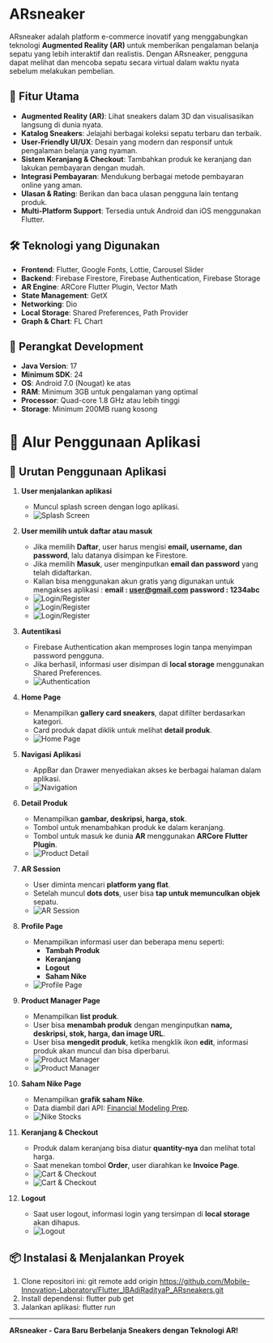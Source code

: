 # ARsneaker

ARsneaker adalah platform e-commerce inovatif yang menggabungkan teknologi **Augmented Reality (AR)** untuk memberikan pengalaman belanja sepatu yang lebih interaktif dan realistis. Dengan ARsneaker, pengguna dapat melihat dan mencoba sepatu secara virtual dalam waktu nyata sebelum melakukan pembelian.

## 🚀 Fitur Utama

- **Augmented Reality (AR)**: Lihat sneakers dalam 3D dan visualisasikan langsung di dunia nyata.
- **Katalog Sneakers**: Jelajahi berbagai koleksi sepatu terbaru dan terbaik.
- **User-Friendly UI/UX**: Desain yang modern dan responsif untuk pengalaman belanja yang nyaman.
- **Sistem Keranjang & Checkout**: Tambahkan produk ke keranjang dan lakukan pembayaran dengan mudah.
- **Integrasi Pembayaran**: Mendukung berbagai metode pembayaran online yang aman.
- **Ulasan & Rating**: Berikan dan baca ulasan pengguna lain tentang produk.
- **Multi-Platform Support**: Tersedia untuk Android dan iOS menggunakan Flutter.

## 🛠️ Teknologi yang Digunakan

- **Frontend**: Flutter, Google Fonts, Lottie, Carousel Slider
- **Backend**: Firebase Firestore, Firebase Authentication, Firebase Storage
- **AR Engine**: ARCore Flutter Plugin, Vector Math
- **State Management**: GetX
- **Networking**: Dio
- **Local Storage**: Shared Preferences, Path Provider
- **Graph & Chart**: FL Chart

## 📱 Perangkat Development

- **Java Version**: 17
- **Minimum SDK**: 24
- **OS**: Android 7.0 (Nougat) ke atas
- **RAM**: Minimum 3GB untuk pengalaman yang optimal
- **Processor**: Quad-core 1.8 GHz atau lebih tinggi
- **Storage**: Minimum 200MB ruang kosong

# 📌 Alur Penggunaan Aplikasi

## 🔄 Urutan Penggunaan Aplikasi

1. **User menjalankan aplikasi**

   - Muncul splash screen dengan logo aplikasi.
   - ![Splash Screen](assets/images/image1.jpeg)

2. **User memilih untuk daftar atau masuk**

   - Jika memilih **Daftar**, user harus mengisi **email, username, dan password**, lalu datanya disimpan ke Firestore.
   - Jika memilih **Masuk**, user menginputkan **email dan password** yang telah didaftarkan.
   - Kalian bisa menggunakan akun gratis yang digunakan untuk mengakses aplikasi :
     **email : user@gmail.com**
     **password : 1234abc**
   - ![Login/Register](assets/images/image2.jpeg)
   - ![Login/Register](assets/images/image22.jpeg)
   - ![Login/Register](assets/images/image23.jpeg)

3. **Autentikasi**

   - Firebase Authentication akan memproses login tanpa menyimpan password pengguna.
   - Jika berhasil, informasi user disimpan di **local storage** menggunakan Shared Preferences.
   - ![Authentication](assets/images/image3.jpeg)

4. **Home Page**

   - Menampilkan **gallery card sneakers**, dapat difilter berdasarkan kategori.
   - Card produk dapat diklik untuk melihat **detail produk**.
   - ![Home Page](assets/images/image4.jpeg)

5. **Navigasi Aplikasi**

   - AppBar dan Drawer menyediakan akses ke berbagai halaman dalam aplikasi.
   - ![Navigation](assets/images/image5.jpeg)

6. **Detail Produk**

   - Menampilkan **gambar, deskripsi, harga, stok**.
   - Tombol untuk menambahkan produk ke dalam keranjang.
   - Tombol untuk masuk ke dunia **AR** menggunakan **ARCore Flutter Plugin**.
   - ![Product Detail](assets/images/image6.jpeg)

7. **AR Session**

   - User diminta mencari **platform yang flat**.
   - Setelah muncul **dots dots**, user bisa **tap untuk memunculkan objek** sepatu.
   - ![AR Session](assets/images/image7.jpeg)

8. **Profile Page**

   - Menampilkan informasi user dan beberapa menu seperti:
     - **Tambah Produk**
     - **Keranjang**
     - **Logout**
     - **Saham Nike**
   - ![Profile Page](assets/images/image8.jpeg)

9. **Product Manager Page**

   - Menampilkan **list produk**.
   - User bisa **menambah produk** dengan menginputkan **nama, deskripsi, stok, harga, dan image URL**.
   - User bisa **mengedit produk**, ketika mengklik ikon **edit**, informasi produk akan muncul dan bisa diperbarui.
   - ![Product Manager](assets/images/image9.jpeg)
   - ![Product Manager](assets/images/image92.jpeg)

10. **Saham Nike Page**

    - Menampilkan **grafik saham Nike**.
    - Data diambil dari API: [Financial Modeling Prep](https://financialmodelingprep.com/api/v3/historical-price-full/NKE?apikey=YOUR_API_KEY).
    - ![Nike Stocks](assets/images/image10.jpeg)

11. **Keranjang & Checkout**

    - Produk dalam keranjang bisa diatur **quantity-nya** dan melihat total harga.
    - Saat menekan tombol **Order**, user diarahkan ke **Invoice Page**.
    - ![Cart & Checkout](assets/images/image11.jpeg)
    - ![Cart & Checkout](assets/images/image112.jpeg)

12. **Logout**
    - Saat user logout, informasi login yang tersimpan di **local storage** akan dihapus.
    - ![Logout](assets/images/image12.jpeg)

## 📦 Instalasi & Menjalankan Proyek

1. Clone repositori ini:
   git remote add origin https://github.com/Mobile-Innovation-Laboratory/Flutter_IBAdiRadityaP_ARsneakers.git
2. Install dependensi:
   flutter pub get
3. Jalankan aplikasi:
   flutter run

---

**ARsneaker - Cara Baru Berbelanja Sneakers dengan Teknologi AR!**
